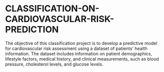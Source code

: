 # CLASSIFICATION-ON-CARDIOVASCULAR-RISK-PREDICTION
The objective of this classification project is to develop a predictive model for cardiovascular risk assessment using a dataset of patients' health information. The dataset includes information on patient demographics, lifestyle factors, medical history, and clinical measurements, such as blood pressure, cholesterol levels, and glucose levels.
